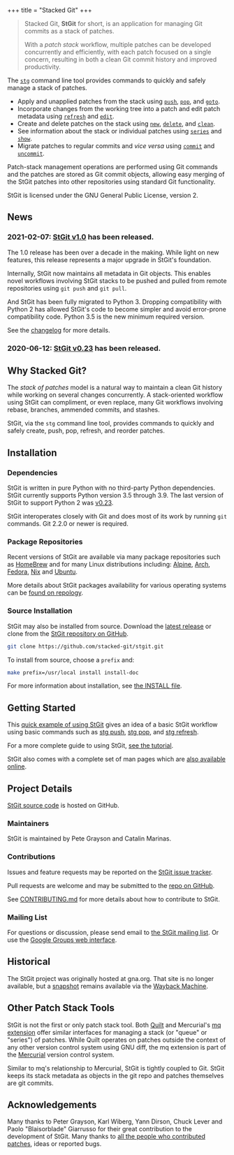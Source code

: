 +++
title = "Stacked Git"
+++

> Stacked Git, **StGit** for short, is an application for managing Git
> commits as a stack of patches.
>
> With a *patch stack* workflow, multiple patches can be developed
> concurrently and efficiently, with each patch focused on a single
> concern, resulting in both a clean Git commit history and improved
> productivity.

The [`stg`](man/stg) command line tool provides commands to quickly and
safely manage a stack of patches.

- Apply and unapplied patches from the stack using
  [`push`](man/stg-push), [`pop`](man/stg-pop), and
  [`goto`](man/stg-goto).
- Incorporate changes from the working tree into a patch and edit patch
  metadata using [`refresh`](man/stg-refresh) and
  [`edit`](man/stg-edit).
- Create and delete patches on the stack using [`new`](man/stg-new),
  [`delete`](man/stg-delete), and [`clean`](man/stg-clean).
- See information about the stack or individual patches using
  [`series`](man/stg-series) and [`show`](man/stg-show).
- Migrate patches to regular commits and *vice versa* using
  [`commit`](man/stg-commit) and [`uncommit`](man/stg-uncommit).

Patch-stack management operations are performed using Git commands and
the patches are stored as Git commit objects, allowing easy merging of
the StGit patches into other repositories using standard Git
functionality.

StGit is licensed under the GNU General Public License, version 2.

## News

### 2021-02-07: [StGit v1.0][v1.0] has been released.

The 1.0 release has been over a decade in the making. While light on new
features, this release represents a major upgrade in StGit's foundation.

Internally, StGit now maintains all metadata in Git objects. This
enables novel workflows involving StGit stacks to be pushed and pulled
from remote repositories using `git push` and `git pull`.

And StGit has been fully migrated to Python 3. Dropping compatibility
with Python 2 has allowed StGit's code to become simpler and avoid
error-prone compatibility code. Python 3.5 is the new minimum required
version.

See the [changelog](changelog/) for more details.

### 2020-06-12: [StGit v0.23][v0.23] has been released.

[v1.0]: https://github.com/stacked-git/stgit/releases/tag/v1.0
[v0.23]: https://github.com/stacked-git/stgit/releases/tag/v0.23

## Why Stacked Git?

The *stack of patches* model is a natural way to maintain a clean Git
history while working on several changes concurrently. A stack-oriented
workflow using StGit can compliment, or even replace, many Git workflows
involving rebase, branches, ammended commits, and stashes.

StGit, via the `stg` command line tool, provides commands to quickly and
safely create, push, pop, refresh, and reorder patches.

## Installation

### Dependencies

StGit is written in pure Python with no third-party Python dependencies.
StGit currently supports Python version 3.5 through 3.9. The last
version of StGit to support Python 2 was [v0.23][v0.23].

StGit interoperates closely with Git and does most of its work by
running `git` commands. Git 2.2.0 or newer is required.

### Package Repositories

Recent versions of StGit are available via many package repositories
such as [HomeBrew][pkg-homebrew] and for many Linux distributions
including: [Alpine][pkg-alpine], [Arch][pkg-arch], [Fedora][pkg-fedora],
[Nix][pkg-nix] and [Ubuntu][pkg-ubuntu].

More details about StGit packages availability for various operating
systems can be [found on repology][repology].

[pkg-homebrew]: https://formulae.brew.sh/formula/stgit
[pkg-alpine]: https://pkgs.alpinelinux.org/packages?name=stgit
[pkg-arch]: https://aur.archlinux.org/packages/stgit
[pkg-fedora]: https://src.fedoraproject.org/rpms/stgit
[pkg-nix]: https://nixos.org/nixos/packages.html?attr=gitAndTools.stgit
[pkg-ubuntu]: https://packages.ubuntu.com/source/focal/stgit
[repology]: https://repology.org/project/stgit/versions

### Source Installation

StGit may also be installed from source. Download the [latest
release][gh-latest] or clone from the [StGit repository on
GitHub][gh-repo].

```sh
git clone https://github.com/stacked-git/stgit.git
```

To install from source, choose a `prefix` and:

```sh
make prefix=/usr/local install install-doc
```

For more information about installation, see [the INSTALL
file][gh-install].

## Getting Started

This [quick example of using StGit](guides/usage-example/) gives an idea
of a basic StGit workflow using basic commands such as [stg
push](man/stg-push), [stg pop](man/stg-pop), and [stg
refresh](man/stg-refresh).

For a more complete guide to using StGit, [see the
tutorial](guides/tutorial/).

StGit also comes with a complete set of man pages which are [also
available online](man/stg).

## Project Details

[StGit source code][gh-repo] is hosted on GitHub.

### Maintainers

StGit is maintained by Pete Grayson and Catalin Marinas.

### Contributions

Issues and feature requests may be reported on the [StGit issue
tracker][gh-issues].

Pull requests are welcome and may be submitted to the [repo on
GitHub][gh-repo].

See [CONTRIBUTING.md][gh-contributing] for more details about how to
contribute to StGit.

### Mailing List

For questions or discussion, please send email to [the StGit mailing
list](stgit@googlegroups.com). Or use the [Google Groups web
interface][gg-forum].

## Historical

The StGit project was originally hosted at gna.org. That site is no
longer available, but a [snapshot][gna-snapshot] remains available via
the [Wayback Machine](https://web.archive.org/).

## Other Patch Stack Tools

StGit is not the first or only patch stack tool. Both
[Quilt][site-quilt] and Mercurial\'s [mq extension][site-mq] offer
similar interfaces for managing a stack (or \"queue\" or \"series\") of
patches. While Quilt operates on patches outside the context of any
other version control system using GNU diff, the mq extension is part of
the [Mercurial][site-mercurial] version control system.

Similar to mq\'s relationship to Mercurial, StGit is tightly coupled to
Git. StGit keeps its stack metadata as objects in the git repo and
patches themselves are git commits.

## Acknowledgements

Many thanks to Peter Grayson, Karl Wiberg, Yann Dirson, Chuck Lever and
Paolo "Blaisorblade" Giarrusso for their great contribution to the
development of StGit. Many thanks to [all the people who contributed
patches][gh-authors], ideas or reported bugs.

[gg-forum]: https://groups.google.com/d/forum/stgit
[gh-authors]: https://github.com/stacked-git/stgit/blob/master/AUTHORS.md
[gh-contributing]: https://github.com/stacked-git/stgit/blob/master/CONTRIBUTING.md
[gh-install]: https://github.com/stacked-git/stgit/blob/master/INSTALL
[gh-issues]: https://github.com/stacked-git/stgit/issues
[gh-latest]: https://github.com/stacked-git/stgit/releases/latest
[gh-repo]: https://github.com/stacked-git/stgit
[gna-snapshot]: https://web.archive.org/web/20170305222727/http://gna.org/projects/stgit/
[site-mercurial]: https://www.mercurial-scm.org/
[site-mq]: https://www.mercurial-scm.org/wiki/MqExtension
[site-quilt]: https://savannah.nongnu.org/projects/quilt/
